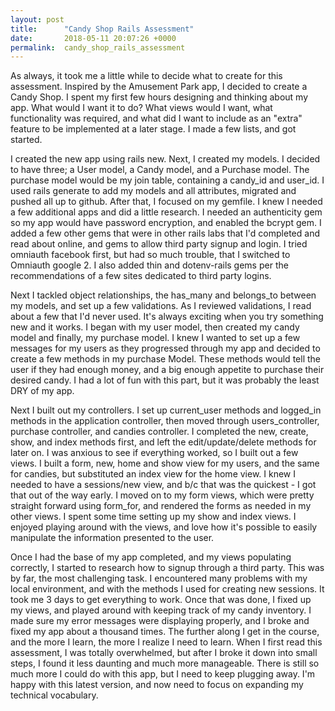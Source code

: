 ```yaml
---
layout: post
title:      "Candy Shop Rails Assessment"
date:       2018-05-11 20:07:26 +0000
permalink:  candy_shop_rails_assessment
---
```



As always, it took me a little while to decide what to create for this assessment. Inspired by the Amusement Park app, I decided to create a Candy Shop. I spent my first few hours designing and thinking about my app. What would I want it to do? What views would I want, what functionality was required, and what did I want to include as an "extra" feature to be implemented at a later stage. I made a few lists, and got started. 

I created the new app using rails new. Next, I created my models. I decided to have three; a User model, a Candy model, and a Purchase model. The purchase model would be my join table, containing a candy_id and user_id. I used rails generate to add my models and all attributes, migrated and pushed all up to github. After that, I focused on my gemfile. I knew I needed a few additional apps and did a little research. I needed an authenticity gem so my app would have password encryption, and enabled the bcrypt gem. I added a few other gems that were in other rails labs that I'd completed and read about online, and gems to allow third party signup and login. I tried omniauth facebook first, but had so much trouble, that I switched to Omniauth google 2. I also added thin and dotenv-rails gems per the recommendations of a few sites dedicated to third party logins.

Next I tackled object relationships, the has_many and belongs_to between my models, and set up a few validations. As I reviewed validations, I read about a few that I'd never used. It's always exciting when you try something new and it works. I began with my user model, then created my candy model and finally, my purchase model. I knew I wanted to set up a few messages for my users as they progressed through my app and decided to create a few methods in my purchase Model. These methods would tell the user if they had enough money, and a big enough appetite to purchase their desired candy. I had a lot of fun with this part, but it was probably the least DRY of my app.   

Next I built out my controllers. I set up current_user methods and logged_in methods in the application controller, then moved through users_controller, purchase controller, and candies controller. I completed the new, create, show, and index methods first, and left the edit/update/delete methods for later on. I was anxious to see if everything worked, so I built out a few views. I built a form, new, home and show view for my users, and the same for candies, but substituted an index view for the home view. I knew I needed to have a sessions/new view, and b/c that was the quickest - I got that out of the way early. I moved on to my form views, which were pretty straight forward using  form_for, and rendered the forms as needed in my other views. I spent some time setting up my show and index views. I enjoyed playing around with the views, and love how it's possible to easily manipulate the information presented to the user.

Once I had the base of my app completed, and my views populating correctly, I started to research how to signup through a third party. This was by far, the most challenging task. I encountered many problems with my local environment, and with the methods I used for creating new sessions. It took me 3 days to get everything to work. Once that was done, I fixed up my views, and played around with keeping track of my candy inventory. I made sure my error messages were displaying properly, and I broke and fixed my app about a thousand times. The further along I get in the course, and the more I learn, the more I realize I need to learn. When I first read this assessment, I was totally overwhelmed, but after I broke it down into small steps, I found it less daunting and much more manageable. There is still so much more I could do with this app, but I need to keep plugging away. I'm happy with this latest version, and now need to focus on expanding my technical vocabulary.  
